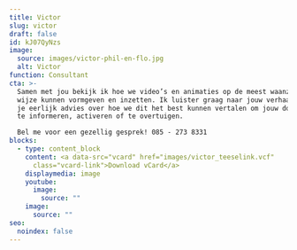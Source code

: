```yaml
---
title: Victor
slug: victor
draft: false
id: kJ07QyNzs
image:
  source: images/victor-phil-en-flo.jpg
  alt: Victor
function: Consultant
cta: >-
  Samen met jou bekijk ik hoe we video’s en animaties op de meest waanzinnige
  wijze kunnen vormgeven en inzetten. Ik luister graag naar jouw verhaal en geef
  je eerlijk advies over hoe we dit het best kunnen vertalen om jouw doelgroep
  te informeren, activeren of te overtuigen. 

  Bel me voor een gezellig gesprek! 085 - 273 8331
blocks:
  - type: content_block
    content: <a data-src="vcard" href="images/victor_teeselink.vcf"
      class="vcard-link">Download vCard</a>
    displaymedia: image
    youtube:
      image:
        source: ""
    image:
      source: ""
seo:
  noindex: false
---
```

